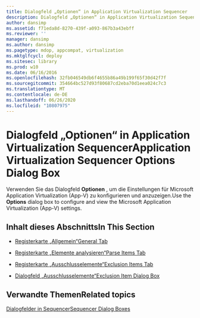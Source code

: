```yaml
---
title: Dialogfeld „Optionen“ in Application Virtualization Sequencer
description: Dialogfeld „Optionen“ in Application Virtualization Sequencer
author: dansimp
ms.assetid: f71eda8d-8270-439f-a093-867b3a43ebff
ms.reviewer: ''
manager: dansimp
ms.author: dansimp
ms.pagetype: mdop, appcompat, virtualization
ms.mktglfcycl: deploy
ms.sitesec: library
ms.prod: w10
ms.date: 06/16/2016
ms.openlocfilehash: 32fb046549db6f4655b86a49b199f65f30d42f7f
ms.sourcegitcommit: 354664bc527d93f80687cd2eba70d1eea024c7c3
ms.translationtype: MT
ms.contentlocale: de-DE
ms.lasthandoff: 06/26/2020
ms.locfileid: "10807975"
---
```

# <span data-ttu-id="d69aa-103">Dialogfeld „Optionen“ in Application Virtualization Sequencer</span><span class="sxs-lookup"><span data-stu-id="d69aa-103">Application Virtualization Sequencer Options Dialog Box</span></span>


<span data-ttu-id="d69aa-104">Verwenden Sie das Dialogfeld **Optionen** , um die Einstellungen für Microsoft Application Virtualization (App-V) zu konfigurieren und anzuzeigen.</span><span class="sxs-lookup"><span data-stu-id="d69aa-104">Use the **Options** dialog box to configure and view the Microsoft Application Virtualization (App-V) settings.</span></span>

## <span data-ttu-id="d69aa-105">Inhalt dieses Abschnitts</span><span class="sxs-lookup"><span data-stu-id="d69aa-105">In This Section</span></span>


-   [<span data-ttu-id="d69aa-106">Registerkarte „Allgemein“</span><span class="sxs-lookup"><span data-stu-id="d69aa-106">General Tab</span></span>](general-tab-keep.md)

-   [<span data-ttu-id="d69aa-107">Registerkarte „Elemente analysieren“</span><span class="sxs-lookup"><span data-stu-id="d69aa-107">Parse Items Tab</span></span>](parse-items-tab-keep.md)

-   [<span data-ttu-id="d69aa-108">Registerkarte „Ausschlusselemente“</span><span class="sxs-lookup"><span data-stu-id="d69aa-108">Exclusion Items Tab</span></span>](exclusion-items-tab-keep.md)

-   [<span data-ttu-id="d69aa-109">Dialogfeld „Ausschlusselemente“</span><span class="sxs-lookup"><span data-stu-id="d69aa-109">Exclusion Item Dialog Box</span></span>](exclusion-item-dialog-box.md)

## <span data-ttu-id="d69aa-110">Verwandte Themen</span><span class="sxs-lookup"><span data-stu-id="d69aa-110">Related topics</span></span>


[<span data-ttu-id="d69aa-111">Dialogfelder in Sequencer</span><span class="sxs-lookup"><span data-stu-id="d69aa-111">Sequencer Dialog Boxes</span></span>](sequencer-dialog-boxes.md)

 

 





